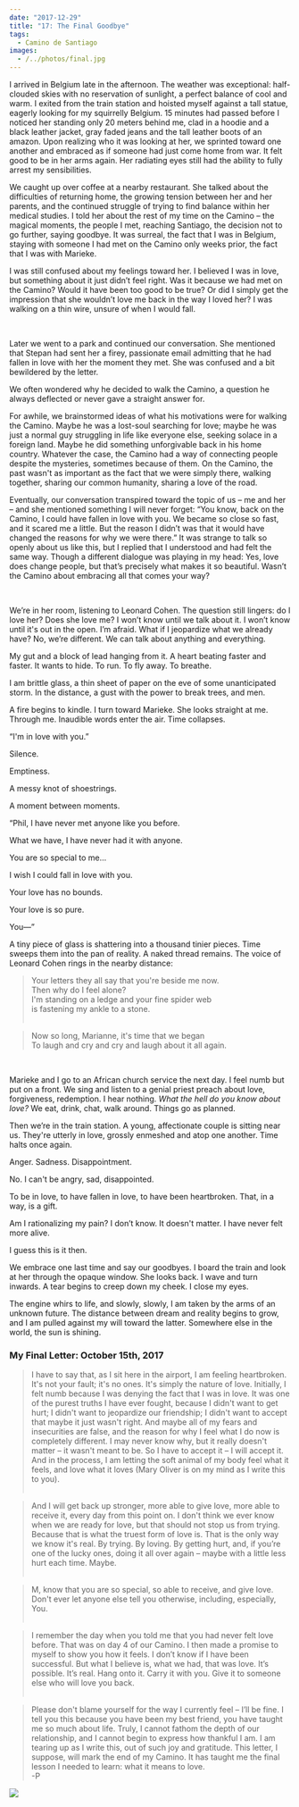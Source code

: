 ```yaml
---
date: "2017-12-29"
title: "17: The Final Goodbye"
tags:
  - Camino de Santiago
images:
  - /../photos/final.jpg
---
```


I arrived in Belgium late in the afternoon. The weather was exceptional: half-clouded skies with no reservation of sunlight, a perfect balance of cool and warm. I exited from the train station and hoisted myself against a tall statue, eagerly looking for my squirrelly Belgium. 15 minutes had passed before I noticed her standing only 20 meters behind me, clad in a hoodie and a black leather jacket, gray faded jeans and the tall leather boots of an amazon. Upon realizing who it was looking at her, we sprinted toward one another and embraced as if someone had just come home from war. It felt good to be in her arms again. Her radiating eyes still had the ability to fully arrest my sensibilities.

We caught up over coffee at a nearby restaurant. She talked about the difficulties of returning home, the growing tension between her and her parents, and the continued struggle of trying to find balance within her medical studies. I told her about the rest of my time on the Camino – the magical moments, the people I met, reaching Santiago, the decision not to go further, saying goodbye. It was surreal, the fact that I was in Belgium, staying with someone I had met on the Camino only weeks prior, the fact that I was with Marieke.

I was still confused about my feelings toward her. I believed I was in love, but something about it just didn’t feel right. Was it because we had met on the Camino? Would it have been too good to be true? Or did I simply get the impression that she wouldn’t love me back in the way I loved her? I was walking on a thin wire, unsure of when I would fall.

<br>

Later we went to a park and continued our conversation. She mentioned that Stepan had sent her a firey, passionate email admitting that he had fallen in love with her the moment they met. She was confused and a bit bewildered by the letter.

We often wondered why he decided to walk the Camino, a question he always deflected or never gave a straight answer for.

For awhile, we brainstormed ideas of what his motivations were for walking the Camino. Maybe he was a lost-soul searching for love; maybe he was just a normal guy struggling in life like everyone else, seeking solace in a foreign land. Maybe he did something unforgivable back in his home country. Whatever the case, the Camino had a way of connecting people despite the mysteries, sometimes because of them. On the Camino, the past wasn't as important as the fact that we were simply there, walking together, sharing our common humanity, sharing a love of the road.

Eventually, our conversation transpired toward the topic of us – me and her – and she mentioned something I will never forget: “You know, back on the Camino, I could have fallen in love with you. We became so close so fast, and it scared me a little. But the reason I didn’t was that it would have changed the reasons for why we were there.” It was strange to talk so openly about us like this, but I replied that I understood and had felt the same way. Though a different dialogue was playing in my head: Yes, love does change people, but that’s precisely what makes it so beautiful. Wasn’t the Camino about embracing all that comes your way? 

<br>

We’re in her room, listening to Leonard Cohen. The question still lingers: do I love her? Does she love me? I won’t know until we talk about it. I won’t know until it's out in the open. I’m afraid. What if I jeopardize what we already have? No, we’re different. We can talk about anything and everything.

My gut and a block of lead hanging from it. A heart beating faster and faster. It wants to hide. To run. To fly away. To breathe.

I am brittle glass, a thin sheet of paper on the eve of some unanticipated storm. In the distance, a gust with the power to break trees, and men. 

A fire begins to kindle. I turn toward Marieke. She looks straight at me. Through me. Inaudible words enter the air. Time collapses.

“I'm in love with you.”

Silence.

Emptiness.

A messy knot of shoestrings.

A moment between moments.

“Phil, I have never met anyone like you before.

What we have, I have never had it with anyone.

You are so special to me...

I wish I could fall in love with you.

Your love has no bounds.

Your love is so pure.

You––”

A tiny piece of glass is shattering into a thousand tinier pieces. Time sweeps them into the pan of reality. A naked thread remains. The voice of Leonard Cohen rings in the nearby distance:

> Your letters they all say that you're beside me now. <br>
> Then why do I feel alone? <br>
> I'm standing on a ledge and your fine spider web <br>
> is fastening my ankle to a stone. <br><br>

> Now so long, Marianne, it's time that we began <br>
> To laugh and cry and cry and laugh about it all again. <br>

<br>

Marieke and I go to an African church service the next day. I feel numb but put on a front. We sing and listen to a genial priest preach about love, forgiveness, redemption. I hear nothing. _What the hell do you know about love?_ We eat, drink, chat, walk around. Things go as planned. 

Then we’re in the train station. A young, affectionate couple is sitting near us. They're utterly in love, grossly enmeshed and atop one another. Time halts once again.

Anger. Sadness. Disappointment.

No. I can't be angry, sad, disappointed.

To be in love, to have fallen in love, to have been heartbroken. That, in a way, is a gift.

Am I rationalizing my pain? I don’t know. It doesn't matter. I have never felt more alive.

I guess this is it then.

We embrace one last time and say our goodbyes. I board the train and look at her through the opaque window. She looks back. I wave and turn inwards. A tear begins to creep down my cheek. I close my eyes.

The engine whirs to life, and slowly, slowly, I am taken by the arms of an unknown future. The distance between dream and reality begins to grow, and I am pulled against my will toward the latter. Somewhere else in the world, the sun is shining.

### My Final Letter: October 15th, 2017

>I have to say that, as I sit here in the airport, I am feeling heartbroken. It's not your fault; it's no ones. It's simply the nature of love. Initially, I felt numb because I was denying the fact that I was in love. It was one of the purest truths I have ever fought, because I didn't want to get hurt; I didn't want to jeopardize our friendship; I didn't want to accept that maybe it just wasn't right. And maybe all of my fears and insecurities are false, and the reason for why I feel what I do now is completely different. I may never know why, but it really doesn't matter – it wasn't meant to be. So I have to accept it – I will accept it. And in the process, I am letting the soft animal of my body feel what it feels, and love what it loves (Mary Oliver is on my mind as I write this to you).<br><br>

>And I will get back up stronger, more able to give love, more able to receive it, every day from this point on. I don't think we ever know when we are ready for love, but that should not stop us from trying. Because that is what the truest form of love is. That is the only way we know it's real. By trying. By loving. By getting hurt, and, if you’re one of the lucky ones, doing it all over again – maybe with a little less hurt each time. Maybe.<br><br>

>M, know that you are so special, so able to receive, and give love. Don't ever let anyone else tell you otherwise, including, especially, You.<br><br>

>I remember the day when you told me that you had never felt love before. That was on day 4 of our Camino. I then made a promise to myself to show you how it feels. I don’t know if I have been successful. But what I believe is, what we had, that was love. It’s possible. It’s real. Hang onto it. Carry it with you. Give it to someone else who will love you back.<br><br>

>Please don't blame yourself for the way I currently feel – I’ll be fine. I tell you this because you have been my best friend, you have taught me so much about life. Truly, I cannot fathom the depth of our relationship, and I cannot begin to express how thankful I am. I am tearing up as I write this, out of such joy and gratitude. This letter, I suppose, will mark the end of my Camino. It has taught me the final lesson I needed to learn: what it means to love. <br>
>-P

![](/../photos/final.jpg)